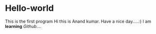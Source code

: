 # Hello-world
This is the first program 
Hi this is Anand kumar. 
Have a nice day.....:)
I am __learning__ *Github....*
